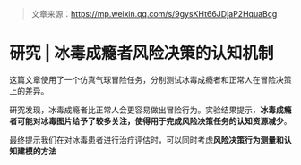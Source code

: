 > 文章来源：https://mp.weixin.qq.com/s/9gysKHt66JDjaP2HquaBcg

# 研究 | 冰毒成瘾者风险决策的认知机制

这篇文章使用了一个仿真气球冒险任务，分别测试冰毒成瘾者和正常人在冒险决策上的差异。

研究发现，冰毒成瘾者比正常人会更容易做出冒险行为。实验结果提示，**冰毒成瘾者可能对冰毒图片给予了较多关注，使得用于完成风险决策任务的认知资源减少**。

最终提示我们在对冰毒患者进行治疗评估时，可以同时考虑**风险决策行为测量和认知建模的方法**